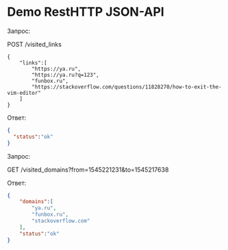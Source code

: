 # Demo RestHTTP JSON-API

Запрос:

POST /visited_links
```
{
    "links":[  
        "https://ya.ru",
        "https://ya.ru?q=123",
        "funbox.ru",
        "https://stackoverflow.com/questions/11828270/how-to-exit-the-vim-editor"
    ]
}
```

Ответ:

```json
{
  "status":"ok"
}
```


Запрос:

GET /visited_domains?from=1545221231&to=1545217638

Ответ:
``` json
{
    "domains":[
        "ya.ru",
        "funbox.ru",
        "stackoverflow.com"
    ],
    "status":"ok"
}
```


